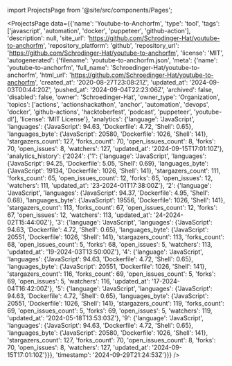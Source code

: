 
import ProjectsPage from '@site/src/components/Pages';

<ProjectsPage
    data={{'name': 'Youtube-to-Anchorfm', 'type': 'tool', 'tags': ['javascript', 'automation', 'docker', 'puppeteer', 'github-action'], 'description': null, 'site_url': 'https://github.com/Schrodinger-Hat/youtube-to-anchorfm', 'repository_platform': 'github', 'repository_url': 'https://github.com/Schrodinger-Hat/youtube-to-anchorfm', 'license': 'MIT', 'autogenerated': {'filename': 'youtube-to-anchorfm.json', 'meta': {'name': 'youtube-to-anchorfm', 'full_name': 'Schroedinger-Hat/youtube-to-anchorfm', 'html_url': 'https://github.com/Schroedinger-Hat/youtube-to-anchorfm', 'created_at': '2020-08-27T23:08:21Z', 'updated_at': '2024-09-03T00:44:20Z', 'pushed_at': '2024-09-04T22:23:06Z', 'archived': false, 'disabled': false, 'owner': 'Schroedinger-Hat', 'owner_type': 'Organization', 'topics': ['actions', 'actionshackathon', 'anchor', 'automation', 'devops', 'docker', 'github-actions', 'hacktoberfest', 'podcast', 'puppeteer', 'youtube-dl'], 'license': 'MIT License'}, 'analytics': {'language': 'JavaScript', 'languages': {'JavaScript': 94.63, 'Dockerfile': 4.72, 'Shell': 0.65}, 'languages_byte': {'JavaScript': 20580, 'Dockerfile': 1026, 'Shell': 141}, 'stargazers_count': 127, 'forks_count': 70, 'open_issues_count': 8, 'forks': 70, 'open_issues': 8, 'watchers': 127, 'updated_at': '2024-09-15T17:01:10Z'}, 'analytics_history': {'2024': {'1': {'language': 'JavaScript', 'languages': {'JavaScript': 94.25, 'Dockerfile': 5.05, 'Shell': 0.69}, 'languages_byte': {'JavaScript': 19134, 'Dockerfile': 1026, 'Shell': 141}, 'stargazers_count': 111, 'forks_count': 65, 'open_issues_count': 12, 'forks': 65, 'open_issues': 12, 'watchers': 111, 'updated_at': '23-2024-01T17:38:00Z'}, '2': {'language': 'JavaScript', 'languages': {'JavaScript': 94.37, 'Dockerfile': 4.95, 'Shell': 0.68}, 'languages_byte': {'JavaScript': 19556, 'Dockerfile': 1026, 'Shell': 141}, 'stargazers_count': 113, 'forks_count': 67, 'open_issues_count': 12, 'forks': 67, 'open_issues': 12, 'watchers': 113, 'updated_at': '24-2024-02T15:44:00Z'}, '3': {'language': 'JavaScript', 'languages': {'JavaScript': 94.63, 'Dockerfile': 4.72, 'Shell': 0.65}, 'languages_byte': {'JavaScript': 20551, 'Dockerfile': 1026, 'Shell': 141}, 'stargazers_count': 113, 'forks_count': 68, 'open_issues_count': 5, 'forks': 68, 'open_issues': 5, 'watchers': 113, 'updated_at': '19-2024-03T13:50:00Z'}, '4': {'language': 'JavaScript', 'languages': {'JavaScript': 94.63, 'Dockerfile': 4.72, 'Shell': 0.65}, 'languages_byte': {'JavaScript': 20551, 'Dockerfile': 1026, 'Shell': 141}, 'stargazers_count': 116, 'forks_count': 69, 'open_issues_count': 5, 'forks': 69, 'open_issues': 5, 'watchers': 116, 'updated_at': '17-2024-04T16:42:00Z'}, '5': {'language': 'JavaScript', 'languages': {'JavaScript': 94.63, 'Dockerfile': 4.72, 'Shell': 0.65}, 'languages_byte': {'JavaScript': 20551, 'Dockerfile': 1026, 'Shell': 141}, 'stargazers_count': 119, 'forks_count': 69, 'open_issues_count': 5, 'forks': 69, 'open_issues': 5, 'watchers': 119, 'updated_at': '2024-05-18T13:53:03Z'}, '9': {'language': 'JavaScript', 'languages': {'JavaScript': 94.63, 'Dockerfile': 4.72, 'Shell': 0.65}, 'languages_byte': {'JavaScript': 20580, 'Dockerfile': 1026, 'Shell': 141}, 'stargazers_count': 127, 'forks_count': 70, 'open_issues_count': 8, 'forks': 70, 'open_issues': 8, 'watchers': 127, 'updated_at': '2024-09-15T17:01:10Z'}}}, 'timestamp': '2024-09-29T21:24:53Z'}}}
/>

